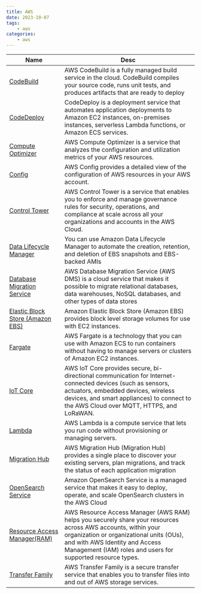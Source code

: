 ```yaml
---
title: AWS
date: 2023-10-07
tags:
	- aws
categories: 
	- aws 
---
```


| Name | Desc |
| --- | --- |
| [CodeBuild](https://docs.aws.amazon.com/codebuild/latest/userguide/welcome.html) | AWS CodeBuild is a fully managed build service in the cloud. CodeBuild compiles your source code, runs unit tests, and produces artifacts that are ready to deploy |
| [CodeDeploy](https://docs.aws.amazon.com/codedeploy/latest/userguide/welcome.html) | CodeDeploy is a deployment service that automates application deployments to Amazon EC2 instances, on-premises instances, serverless Lambda functions, or Amazon ECS services. |
| [Compute Optimizer](https://docs.aws.amazon.com/compute-optimizer/latest/ug/what-is-compute-optimizer.html) | AWS Compute Optimizer is a service that analyzes the configuration and utilization metrics of your AWS resources. |
| [Config](https://docs.aws.amazon.com/config/latest/developerguide/WhatIsConfig.html) | AWS Config provides a detailed view of the configuration of AWS resources in your AWS account. |
| [Control Tower](https://docs.aws.amazon.com/controltower/latest/userguide/what-is-control-tower.html) | AWS Control Tower is a service that enables you to enforce and manage governance rules for security, operations, and compliance at scale across all your organizations and accounts in the AWS Cloud. |
| [Data Lifecycle Manager](https://docs.aws.amazon.com/AWSEC2/latest/UserGuide/snapshot-lifecycle.html) | You can use Amazon Data Lifecycle Manager to automate the creation, retention, and deletion of EBS snapshots and EBS-backed AMIs |
| [Database Migration Service](https://docs.aws.amazon.com/dms/latest/userguide/Welcome.html) | AWS Database Migration Service (AWS DMS) is a cloud service that makes it possible to migrate relational databases, data warehouses, NoSQL databases, and other types of data stores |
| [Elastic Block Store (Amazon EBS)](https://docs.aws.amazon.com/AWSEC2/latest/UserGuide/AmazonEBS.html) | Amazon Elastic Block Store (Amazon EBS) provides block level storage volumes for use with EC2 instances. |
| [Fargate](https://docs.aws.amazon.com/AmazonECS/latest/userguide/what-is-fargate.html) | AWS Fargate is a technology that you can use with Amazon ECS to run containers without having to manage servers or clusters of Amazon EC2 instances. |
| [IoT Core](https://docs.aws.amazon.com/en_us/iot/) | AWS IoT Core provides secure, bi-directional communication for Internet-connected devices (such as sensors, actuators, embedded devices, wireless devices, and smart appliances) to connect to the AWS Cloud over MQTT, HTTPS, and LoRaWAN. |
| [Lambda](https://docs.aws.amazon.com/lambda/latest/dg/welcome.html) | AWS Lambda is a compute service that lets you run code without provisioning or managing servers. |
| [Migration Hub](https://docs.aws.amazon.com/migrationhub/latest/ug/whatishub.html) | AWS Migration Hub (Migration Hub) provides a single place to discover your existing servers, plan migrations, and track the status of each application migration |
| [OpenSearch Service](https://docs.aws.amazon.com/opensearch-service/latest/developerguide/what-is.html) | Amazon OpenSearch Service is a managed service that makes it easy to deploy, operate, and scale OpenSearch clusters in the AWS Cloud |
| [Resource Access Manager(RAM)](https://docs.aws.amazon.com/ram/latest/userguide/what-is.html) | AWS Resource Access Manager (AWS RAM) helps you securely share your resources across AWS accounts, within your organization or organizational units (OUs), and with AWS Identity and Access Management (IAM) roles and users for supported resource types. |
| [Transfer Family](https://docs.aws.amazon.com/transfer/latest/userguide/what-is-aws-transfer-family.html) | AWS Transfer Family is a secure transfer service that enables you to transfer files into and out of AWS storage services. |

